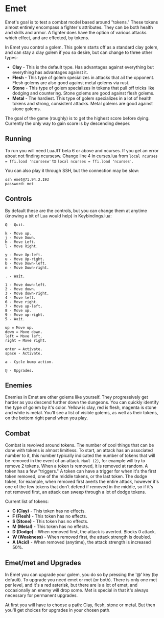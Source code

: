 # Emet

Emet's goal is to test a combat model based around "tokens." These tokens almost entirely encompass a fighter's attributes. They can be both health and skills and armor. A fighter does have the option of various attacks which effect, and are effected, by tokens.

In Emet you control a golem. This golem starts off as a standard clay golem, and can stay a clay golem if you so desire, but can change to three other types:

  * **Clay** - This is the default type. Has advantages against everything but everything has advantages against it.
  * **Flesh** - This type of golem specializes in attacks that ail the opponent. Flesh golems are also good against metal golems via rust.
  * **Stone** - This type of golem specializes in tokens that pull off tricks like dodging and countering. Stone golems are good against flesh golems.
  * **Metal** - The hardiest. This type of golem specializes in a lot of health tokens and strong, consistent attacks. Metal golems are good against stone golems.

The goal of the game (roughly) is to get the highest score before dying. Currently the only way to gain score is by descending deeper.

## Running

To run you will need LuaJIT beta 6 or above and ncurses. If you get an error about not finding ncursesw. Change line 4 in curses.lua from `local ncurses = ffi.load 'ncursesw'` to `local ncurses = ffi.load 'ncurses'`.

You can also play it through SSH, but the connection may be slow:

    ssh emet@71.94.2.193
    password: met

## Controls

By default these are the controls, but you can change them at anytime (knowing a bit of Lua would help) in Keybindings.lua:

    Q - Quit.

    k - Move up.
    j - Move Down.
    h - Move Left.
    l - Move Right.

    y - Move Up-left.
    u - Move Up-right.
    b - Move Down-left.
    n - Move Down-right.

    . - Wait.

    1 - Move down-left.
    2 - Move down.
    3 - Move down-right.
    4 - Move left.
    6 - Move right.
    7 - Move up-left.
    8 - Move up.
    9 - Move up-right.
    5 - Wait.

    up = Move up.
    down = Move down.
    left = Move left.
    right = Move right.

    enter = Activate.
    space - Activate.

    a - Cycle bump action.

    @ - Upgrades.

## Enemies

Enemies in Emet are other golems like yourself. They progressively get harder as you descend further down the dungeons. You can quickly identify the type of golem by it's color. Yellow is clay, red is flesh, magenta is stone and white is metal. You'll see a list of visible golems, as well as their tokens, on the bottom right panel when you play.

## Combat

Combat is revolved around tokens. The number of cool things that can be done with tokens is almost limitless. To start, an attack has an associated number to it, this number typically indicated the number of tokens that will be removed in the event of an attack. `Maul (2)`, for example will try to remove 2 tokens. When a token is removed, it is removed at random. A token has a few "triggers." A token can have a trigger for when it's the first token removed, one of the middle tokens, or the last token. The dodge token, for example, when removed first averts the entire attack, however it's one of the few tokens that don't defend if removed in the middle, so if it's not removed first, an attack can sweep through a lot of dodge tokens.

Current list of tokens:

  * **C (Clay)** - This token has no effects.
  * **F (Flesh)** - This token has no effects.
  * **S (Stone)** - This token has no effects.
  * **M (Metal)** - This token has no effects.
  * **D (Dodge)** - When removed first, the attack is averted. Blocks 0 attack.
  * **W (Weakness)** - When removed first, the attack strength is doubled.
  * **A (Acid)** - When removed (anytime), the attack strength is increased 50%.

## Emet/met and Upgrades

In Emet you can upgrade your golem, you do so by pressing the '@' key (by default). To upgrade you need emet or met (or both). There is only one met per level, and it's a red asterisk, but there are is a lot of emet, and occasionally an enemy will drop some. Met is special in that it's always necessary for permanent upgrades.

At first you will have to choose a path: Clay, flesh, stone or metal. But then you'll get choices for upgrades in your chosen path.
